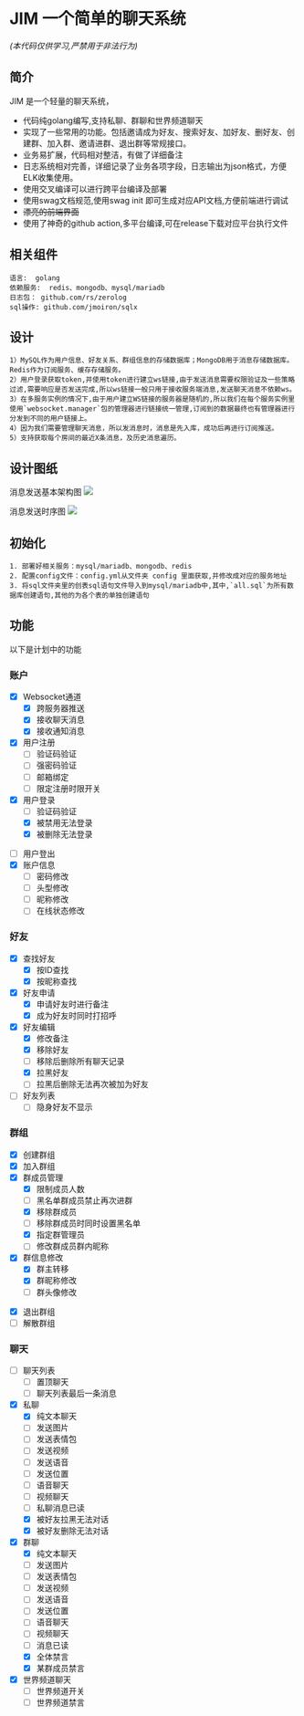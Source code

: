 # JIM 一个简单的聊天系统
*(本代码仅供学习,严禁用于非法行为)*

## 简介
JIM 是一个轻量的聊天系统，

* 代码纯golang编写,支持私聊、群聊和世界频道聊天
* 实现了一些常用的功能。包括邀请成为好友、搜索好友、加好友、删好友、创建群、加入群、邀请进群、退出群等常规接口。
* 业务易扩展，代码相对整洁，有做了详细备注
* 日志系统相对完善，详细记录了业务各项字段，日志输出为json格式，方便ELK收集使用。
* 使用交叉编译可以进行跨平台编译及部署
* 使用swag文档规范,使用swag init 即可生成对应API文档,方便前端进行调试
* ~~漂亮的前端界面~~
* 使用了神奇的github action,多平台编译,可在release下载对应平台执行文件

## 相关组件
    语言:  golang  
    依赖服务:  redis、mongodb、mysql/mariadb
    日志包： github.com/rs/zerolog
    sql操作: github.com/jmoiron/sqlx
    
## 设计
    1）MySQL作为用户信息、好友关系、群组信息的存储数据库；MongoDB用于消息存储数据库。 Redis作为订阅服务、缓存存储服务。
    2）用户登录获取token,并使用token进行建立ws链接,由于发送消息需要权限验证及一些策略过滤,需要响应是否发送完成,所以ws链接一般只用于接收服务端消息,发送聊天消息不依赖ws。
    3）在多服务实例的情况下,由于用户建立WS链接的服务器是随机的,所以我们在每个服务实例里使用`websocket.manager`包的管理器进行链接统一管理,订阅到的数据最终也有管理器进行分发到不同的用户链接上。
    4）因为我们需要管理聊天消息，所以发消息时，消息是先入库，成功后再进行订阅推送。
    5）支持获取每个房间的最近X条消息，及历史消息遍历。
## 设计图纸
消息发送基本架构图
![](./assets/聊天架构设计.jpg)

消息发送时序图
![](./assets/时序图.jpeg)

## 初始化
    1. 部署好相关服务：mysql/mariadb、mongodb、redis
    2. 配置config文件：config.yml从文件夹 config 里面获取,并修改成对应的服务地址
    3. 将sql文件夹里的创表sql语句文件导入到mysql/mariadb中,其中,`all.sql`为所有数据库创建语句,其他的为各个表的单独创建语句

## 功能
以下是计划中的功能
### 账户
+[x] Websocket通道
  -[x] 跨服务器推送  
  -[x] 接收聊天消息
  -[x] 接收通知消息
+[x] 用户注册
  -[ ] 验证码验证
  -[ ] 强密码验证
  -[ ] 邮箱绑定
  -[ ] 限定注册时限开关
+[x] 用户登录
  -[ ] 验证码验证
  -[x] 被禁用无法登录
  -[x] 被删除无法登录
-[ ] 用户登出
-[x] 账户信息
  -[ ] 密码修改
  -[ ] 头型修改
  -[ ] 昵称修改
  -[ ] 在线状态修改

### 好友
-[x] 查找好友
  -[x] 按ID查找
  -[x] 按昵称查找
-[x] 好友申请 
  -[x] 申请好友时进行备注 
  -[x] 成为好友时同时打招呼
-[x] 好友编辑
  -[x] 修改备注
  -[x] 移除好友
  -[ ] 移除后删除所有聊天记录
  -[x] 拉黑好友
  -[ ] 拉黑后删除无法再次被加为好友
-[ ] 好友列表
  -[ ] 隐身好友不显示

### 群组
+[x] 创建群组
+[x] 加入群组
+[x] 群成员管理
  -[x] 限制成员人数
  -[ ] 黑名单群成员禁止再次进群
  -[x] 移除群成员 
  -[ ] 移除群成员时同时设置黑名单
  -[x] 指定群管理员
  -[ ] 修改群成员群内昵称
+[x] 群信息修改
  -[x] 群主转移
  -[x] 群昵称修改
  -[ ] 群头像修改
-[x] 退出群组
-[ ] 解散群组

### 聊天
-[ ] 聊天列表
  -[ ] 置顶聊天
  -[ ] 聊天列表最后一条消息 
-[x] 私聊
  -[x] 纯文本聊天 
  -[ ] 发送图片
  -[ ] 发送表情包
  -[ ] 发送视频
  -[ ] 发送语音
  -[ ] 发送位置
  -[ ] 语音聊天
  -[ ] 视频聊天 
  -[ ] 私聊消息已读
  -[x] 被好友拉黑无法对话
  -[x] 被好友删除无法对话
-[x] 群聊
  -[x] 纯文本聊天
  -[ ] 发送图片
  -[ ] 发送表情包
  -[ ] 发送视频
  -[ ] 发送语音
  -[ ] 发送位置
  -[ ] 语音聊天
  -[ ] 视频聊天
  -[ ] 消息已读
  -[x] 全体禁言
  -[x] 某群成员禁言
-[x] 世界频道聊天
  -[ ] 世界频道开关
  -[ ] 世界频道禁言
